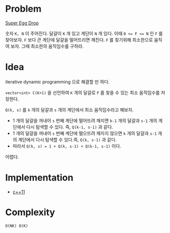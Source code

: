 # Problem

[Super Egg Drop](https://leetcode.com/problems/super-egg-drop/)

숫자 `K, N` 이 주어진다. 달걀이 `K` 개 있고 계단이 `N` 개 있다. 이때
`0 <= F <= N` 인 `F` 를 찾아보자. `F` 보다 큰 계단에 달걀을 떨어뜨리면
깨진다. `F` 를 찾기위해 최소한으로 움직여 보자. 그때 최소한의 움직임수를
구하라.

# Idea

iterative dynamic programming 으로 해결할 만 하다.

`vector<int> C(K+1)` 을 선언하여 `K` 개의 달걀로 `F` 를 찾을 수 있는
최소 움직임수를 저장한다.

`Q(k, s)` 를 `k` 개의 달걀과 `s` 개의 계단에서 최소 움직임수라고
해보자. 

* 1 개의 달걀을 꺼내어 `s` 번째 계단에 떨어뜨려 깨지면 `k-1`
개의 달걀과 `s-1` 개의 계단에서 다시 탐색할 수 있다. 즉, `Q(k-1, s-1)`
과 같다. 
* 1 개의 달걀을 꺼내어 `s` 번째 계단에 떨으뜨려 깨지지 않으면
`k` 개의 달걀과 `s-1` 개의 계단에서 다시 탐색할 수 있다.즉, `Q(k,
s-1)` 과 같다.
* 따라서 `Q(k, s) = 1 + Q(k, s-1) + Q(k-1, s-1)` 이다.

어렵다.

# Implementation

* [c++11](a.cpp)

# Complexity

```
O(NK) O(K)
```
